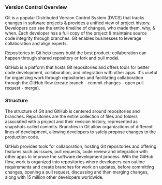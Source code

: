### Version Control Overview

Git is a popular Distributed Version Control System (DVCS) that tracks changes in software projects & provides a unified view of project history. Developers can see the entire timeline of changes, who made them, why, & when. Each developer has a full copy of the project & maintains source code integrity through branches. Git enables businesses to leverage collaboration and align experts. 

Repositories in Git help teams build the best product; collaboration can happen through shared repository or fork and pull model. 

GitHub is a platform that hosts Git repositories and offers tools for better code development, collaboration, and integration with other apps. It's useful for organizing work through repositories and facilitating collaboration through the GitHub flow (create branch - commit changes - open pull request - merge).

### Structure

The structure of Git and GitHub is centered around repositories and branches. Repositories are the entire collection of files and folders associated with a project and their revision history, represented as snapshots called commits. Branches in Git allow organizations of different lines of development, allowing developers to safely propose changes to the production code.

GitHub provides tools for collaboration, hosting Git repositories and offering features such as issues, pull requests, code review and integration with other apps to improve the software development process. With the GitHub flow, work is organized into repositories where developers can outline requirements and create branches for work on updates, before committing changes, opening a pull request, discussing and then merging changes, along with 15 million other developers worldwide.
